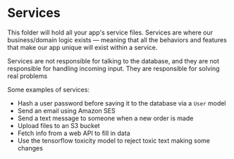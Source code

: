 # Services

This folder will hold all your app's service files. Services are where our business/domain logic exists — meaning that all the behaviors and features that make our app unique will exist within a service. 

Services are not responsible for talking to the database, and they are not responsible for handling incoming input. They are responsible for solving real problems

Some examples of services:

* Hash a user password before saving it to the database via a `User` model
* Send an email using Amazon SES
* Send a text message to someone when a new order is made
* Upload files to an S3 bucket
* Fetch info from a web API to fill in data
* Use the tensorflow toxicity model to reject toxic text
making some changes 